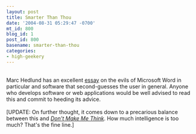 ```yaml
---
layout: post
title: Smarter Than Thou
date: '2004-08-31 05:29:47 -0700'
mt_id: 800
blog_id: 1
post_id: 800
basename: smarter-than-thou
categories:
- high-geekery
---
```

<br />Marc Hedlund has an excellent <a href="http://www.oreillynet.com/pub/wlg/5514">essay</a> on the evils of Microsoft Word in particular and software that second-guesses the user in general. Anyone who develops software or web applications would be well advised to read this and commit to heeding its advice.<br /><br />[UPDATE: On further thought, it comes down to a precarious balance between this and <a href="http://www.amazon.com/exec/obidos/ASIN/0789723107/bbrown-20/ref=nosim/" title="Amazon link"><cite>Don't Make Me Think</cite></a>. How much intelligence is too much? That's the fine line.]<br /><br /><br />
